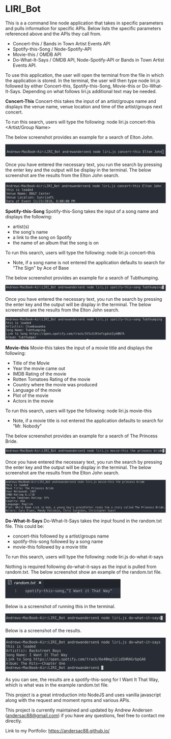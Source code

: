 # LIRI_Bot

This is a a command line node application that takes in specific parameters and pulls information for specific APIs. Below lists the specific parameters referenced above and the APIs they call from. 

* Concert-this / Bands in Town Artist Events API 
* Spotify-this-Song / Node-Spotify-API
* Movie-this / OMDB API
* Do-What-It-Says / OMDB API, Node-Spotify-API or Bands in Town Artist Events API.

To use this application, the user will open the terminal from the file in which the application is stored. In the terminal, the user will then type node liri.js followed by either Concert-this, Spotify-this-Song, Movie-this or Do-What-It-Says. Depending on what follows liri.js additional text may be needed.

**Concert-This**
Concert-this takes the input of an artist/groups name and displays the venue name, venue location and time of the artist/groups next concert. 

To run this search, users will type the following: node liri.js concert-this <Artist/Group Name> 

The below screenshot provides an example for a search of Elton John.

![GitHub Logo](./screenshots/concert-this-search.png)

Once you have entered the necessary text, you run the search by pressing the enter key and the output will be display in the terminal. The below screenshot are the results from the Elton John search.

![GitHub Logo](./screenshots/concert-this-complete.png)

**Spotify-this-Song**
Spotify-this-Song takes the input of a song name and displays the following: 
* artist(s)
* the song's name
* a link to the song on Spotify 
* the name of an album that the song is on

To run this search, users will type the following: node liri.js concert-this <Song Name>
* Note, if a song name is not entered the application defaults to search for "The Sign" by Ace of Base  

The below screenshot provides an example for a search of Tubthumping.

![GitHub Logo](./screenshots/spotify-search.png)

Once you have entered the necessary text, you run the search by pressing the enter key and the output will be display in the terminal. The below screenshot are the results from the Elton John search.

![GitHub Logo](./screenshots/spotify-complete.png)

**Movie-this**
Movie-this takes the input of a movie title and displays the following:
* Title of the Movie
* Year the movie came out
* IMDB Rating of the movie
* Rotten Tomatoes Rating of the movie
* Country where the movie was produced
* Language of the movie
* Plot of the movie
* Actors in the movie

To run this search, users will type the following: node liri.js movie-this <Movie Title>
* Note, if a movie title is not entered the application defaults to search for "Mr. Nobody"  

The below screenshot provides an example for a search of The Princess Bride.

![GitHub Logo](./screenshots/movie-search.png)

Once you have entered the necessary text, you run the search by pressing the enter key and the output will be display in the terminal. The below screenshot are the results from the Elton John search.

![GitHub Logo](./screenshots/movie-complete.png)

**Do-What-It-Says**
Do-What-It-Says takes the input found in the random.txt file. This could be:
* concert-this followed by a artist/groups name
* spotify-this-song followed by a song name
* movie-this followed by a movie title

To run this search, users will type the following: node liri.js do-what-it-says

Nothing is required following do-what-it-says as the input is pulled from random.txt. The below screenshot show an example of the random.txt file.

![GitHub Logo](./screenshots/random.png)

Below is a screenshot of running this in the terminal.

![GitHub Logo](./screenshots/what-search.png)

Below is a screenshot of the results.

 ![GitHub Logo](./screenshots/what-complete.png)

As you can see, the results are a spotify-this-song for I Want It That Way, which is what was in the example random.txt file.


This project is a great introduction into NodeJS and uses vanilla javascript along with the request and moment npms and various APIs.   

This project is currently maintained and updated by Andrew Andersen (andersac88@gmail.com) if you have any questions, feel free to contact me directly.


Link to my Portfolio:
https://andersac88.github.io/